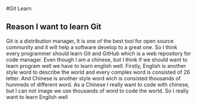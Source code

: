 #Git Learn
## Reason I want to learn Git
Git is a distribution manager, It is one of the best tool for open source community and it will help a software develop to a great one. So I think every programmer should learn Git and GitHub which is a web repository for code manager. Even though I am a chinese, but I think if we should want to learn program well we have to learn english well. Firstly, English is another style word to describe the world and every complex word is consisted of 26 letter. And Chinese is another style word wich is consisted thousands of hunnreds of different word. As a Chinese I really want to code with chinese, but I can not image we use thousands of word to code the world. So I really want to learn English well
